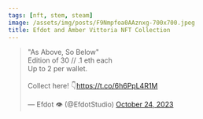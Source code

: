 ```yaml
---
tags: [nft, stem, steam]
image: /assets/img/posts/F9Nmpfoa0AAznxg-700x700.jpeg
title: Efdot and Amber Vittoria NFT Collection
---
```


<blockquote class="twitter-tweet"><p lang="en" dir="ltr">&quot;As Above, So Below&quot;<br>Edition of 30 // .1 eth each<br>Up to 2 per wallet.<br><br>Collect here! 👇<a href="https://t.co/6h6PpL4R1M">https://t.co/6h6PpL4R1M</a></p>&mdash; Efdot 👁 (@EfdotStudio) <a href="https://twitter.com/EfdotStudio/status/1716877683324563666?ref_src=twsrc%5Etfw">October 24, 2023</a></blockquote> <script async src="https://platform.twitter.com/widgets.js" charset="utf-8"></script>
